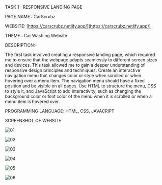 TASK 1 : RESPONSIVE LANDING PAGE

PAGE NAME : CarScrubz

WEBSITE: [https://carscrubz.netlify.app/](https://carscrubz.netlify.app/)

THEME : Car Washing Website

DESCRIPTION:-

The first task involved creating a responsive landing page, which required me to ensure that the webpage adapts seamlessly to different screen sizes and devices. 
This task allowed me to gain a deeper understanding of responsive design principles and techniques.
Create an interactive navigation menu that changes color or style when scrolled or when hovering over a menu item. 
The navigation menu should have a fixed position and be visible on all pages. Use HTML to structure the menu, CSS to style it, and JavaScript to add interactivity, 
such as changing the background color or font color of the menu when it is scrolled or when a menu item is hovered over. 

PROGRAMMING LANGUAGE: HTML, CSS, JAVACRIPT

SCREENSHOT OF WEBSITE

![01](https://github.com/Arvindvadivelu/Prodigy-Infotech/assets/129649393/7d94aa15-b7f8-4422-be30-2540b0d80f16)

![02](https://github.com/Arvindvadivelu/Prodigy-Infotech/assets/129649393/e1f8f469-93aa-4632-a903-85ffea8e584d)

![03](https://github.com/Arvindvadivelu/Prodigy-Infotech/assets/129649393/92e2b7af-8e4e-46ac-9009-53ffeb6c1aa3)

![04](https://github.com/Arvindvadivelu/Prodigy-Infotech/assets/129649393/121cd3d8-8b26-4fb1-b70a-fe5d7fb22da9)

![05](https://github.com/Arvindvadivelu/Prodigy-Infotech/assets/129649393/5e3b9148-4333-4fc0-a9f8-d31cabcac116)

![06](https://github.com/Arvindvadivelu/Prodigy-Infotech/assets/129649393/6cea4b58-1219-40c8-b600-ac489797678a)

